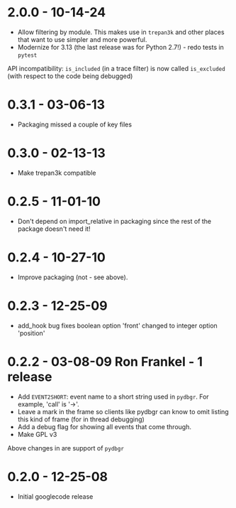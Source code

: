2.0.0 - 10-14-24
================

* Allow filtering by module. This makes use in ``trepan3k`` and other places that want to use simpler and more powerful.
* Modernize for 3.13 (the last release was for Python 2.7!) - redo tests in `pytest`

API incompatibility:
  `is_included` (in a trace filter) is now called `is_excluded` (with respect to the code being debugged)

0.3.1 - 03-06-13
================

* Packaging missed a couple of key files

0.3.0 - 02-13-13
================

* Make trepan3k compatible

0.2.5 - 11-01-10
================

* Don't depend on import_relative in packaging since the rest of the  package doesn't need it!

0.2.4 - 10-27-10
================

* Improve packaging (not - see above).

0.2.3 - 12-25-09
================

* add_hook bug fixes boolean option 'front' changed to integer option 'position'

0.2.2 - 03-08-09 Ron Frankel - 1 release
========================================

* Add `EVENT2SHORT`: event name to a short string used in `pydbgr`. For example, 'call' is '->'.
* Leave a mark in the frame so clients like pydbgr can know to omit
  listing this kind of frame (for in thread debugging)
* Add a debug flag for showing all events that come through.
* Make GPL v3

Above changes in are support of `pydbgr`

0.2.0 - 12-25-08
================

* Initial googlecode release
